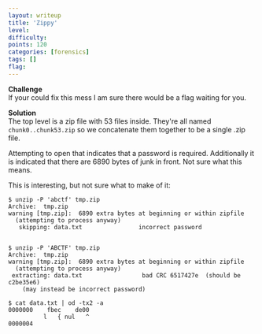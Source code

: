 ```yaml
---
layout: writeup
title: 'Zippy'
level:
difficulty:
points: 120
categories: [forensics]
tags: []
flag:
---
```

**Challenge**   
If your could fix this mess I am sure there would be a flag waiting for
you.

**Solution**   
The top level is a zip file with 53 files inside. They're all named  
`chunk0..chunk53.zip` so we concatenate them together to be a single
.zip file.

Attempting to open that indicates that a password is required.
Additionally it  
is indicated that there are 6890 bytes of junk in front. Not sure what
this means.

This is interesting, but not sure what to make of it:

    $ unzip -P 'abctf' tmp.zip
    Archive:  tmp.zip
    warning [tmp.zip]:  6890 extra bytes at beginning or within zipfile
      (attempting to process anyway)
       skipping: data.txt                incorrect password
    
    
    $ unzip -P 'ABCTF' tmp.zip
    Archive:  tmp.zip
    warning [tmp.zip]:  6890 extra bytes at beginning or within zipfile
      (attempting to process anyway)
     extracting: data.txt                 bad CRC 6517427e  (should be c2be35e6)
        (may instead be incorrect password)
    
    $ cat data.txt | od -tx2 -a
    0000000    fbec    de00
              l   { nul   ^
    0000004
